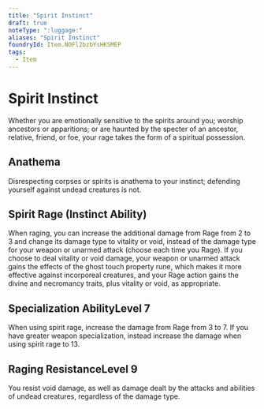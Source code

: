 ```yaml
---
title: "Spirit Instinct"
draft: true
noteType: ":luggage:"
aliases: "Spirit Instinct"
foundryId: Item.NOFl2bzbYsHKSMEP
tags:
  - Item
---
```


# Spirit Instinct

Whether you are emotionally sensitive to the spirits around you; worship ancestors or apparitions; or are haunted by the specter of an ancestor, relative, friend, or foe, your rage takes the form of a spiritual possession.

## Anathema

Disrespecting corpses or spirits is anathema to your instinct; defending yourself against undead creatures is not.

## Spirit Rage (Instinct Ability)

When raging, you can increase the additional damage from Rage from 2 to 3 and change its damage type to vitality or void, instead of the damage type for your weapon or unarmed attack (choose each time you Rage). If you choose to deal vitality or void damage, your weapon or unarmed attack gains the effects of the ghost touch property rune, which makes it more effective against incorporeal creatures, and your Rage action gains the divine and necromancy traits, plus vitality or void, as appropriate.

## Specialization AbilityLevel 7

When using spirit rage, increase the damage from Rage from 3 to 7. If you have greater weapon specialization, instead increase the damage when using spirit rage to 13.

## Raging ResistanceLevel 9

You resist void damage, as well as damage dealt by the attacks and abilities of undead creatures, regardless of the damage type.
